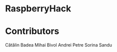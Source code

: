 RaspberryHack
=============

Contributors
============
Cătălin Badea
Mihai Bivol
Andrei Petre
Sorina Sandu
